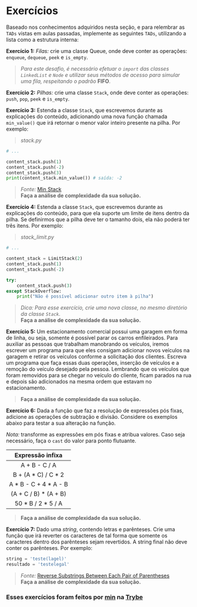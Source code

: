 # Exercícios

Baseado nos conhecimentos adquiridos nesta seção, e para relembrar as `TADs` vistas em aulas passadas, implemente as seguintes `TADs`, utilizando a lista como a estrutura interna:

__Exercício 1:__
*Filas:* crie uma classe Queue, onde deve conter as operações: `enqueue`, `dequeue`, `peek` e `is_empty`.

> *Para este desafio, é necessário efetuar o `import` das classes `LinkedList` e `Node` e utilizar seus métodos de acesso para simular uma fila, respeitando o padrão* __FIFO__.

__Exercício 2:__
*Pilhas:* crie uma classe `Stack`, onde deve conter as operações: `push`, `pop`, `peek` e `is_empty`.

__Exercício 3:__
Estenda a classe `Stack`, que escrevemos durante as explicações do conteúdo, adicionando uma nova função chamada `min_value()` que irá retornar o menor valor inteiro presente na pilha. Por exemplo:

> *stack.py*

```Python
# ...

content_stack.push(1)
content_stack.push(-2)
content_stack.push(3)
print(content_stack.min_value()) # saída: -2
```

> *Fonte:* [Min Stack](https://leetcode.com/problems/min-stack/)<br>
__Faça a análise de complexidade da sua solução.__

__Exercício 4:__
Estenda a classe `Stack`, que escrevemos durante as explicações do conteúdo, para que ela suporte um limite de itens dentro da pilha. Se definirmos que a pilha deve ter o tamanho dois, ela não poderá ter três itens. Por exemplo:

> *stack_limit.py*

```Python
# ...

content_stack = LimitStack(2)
content_stack.push(1)
content_stack.push(-2)

try:
    content_stack.push(3)
except StackOverflow:
    print("Não é possível adicionar outro item à pilha")
```

> *Dica: Para esse exercício, crie uma nova classe, no mesmo diretório da classe `Stack`.*<br>
__Faça a análise de complexidade da sua solução.__

__Exercício 5:__
Um estacionamento comercial possui uma garagem em forma de linha, ou seja, somente é possível parar os carros enfileirados. Para auxiliar as pessoas que trabalham manobrando os veículos, iremos escrever um programa para que eles consigam adicionar novos veículos na garagem e retirar os veículos conforme a solicitação dos clientes. Escreva um programa que faça essas duas operações, inserção de veículos e a remoção do veículo desejado pela pessoa. Lembrando que os veículos que foram removidos para se chegar no veículo do cliente, ficam parados na rua e depois são adicionados na mesma ordem que estavam no estacionamento.

> __Faça a análise de complexidade da sua solução.__

__Exercício 6:__
Dada a função que faz a resolução de expressões pós fixas, adicione as operações de subtração e divisão. Considere os exemplos abaixo para testar a sua alteração na função.

*Nota:* transforme as expressões em pós fixas e atribua valores. Caso seja necessário, faça o `cast` do valor para ponto flutuante.

| Expressão infixa      |
|:---------------------:|
| A + B - C / A         |
| B + (A * C) / C * 2   |
| A * B - C + 4 * A - B |
| (A + C / B) * (A + B) |
| 50 * B / 2 * 5 / A    |

> __Faça a análise de complexidade da sua solução.__

__Exercício 7:__
Dado uma *string*, contendo letras e parênteses. Crie uma função que irá reverter os caracteres de tal forma que somente os caracteres dentro dos parênteses sejam revertidos. A string final não deve conter os parênteses. Por exemplo:

```Python
string = 'teste(lagel)'
resultado = 'testelegal'
```

> *Fonte:* [Reverse Substrings Between Each Pair of Parentheses](https://leetcode.com/problems/reverse-substrings-between-each-pair-of-parentheses/)<br>
> __Faça a análise de complexidade da sua solução.__

### Esses exercícios foram feitos por [min](https://www.linkedin.com/in/jonathan-r-andrade/) na [Trybe](https://www.betrybe.com/)

